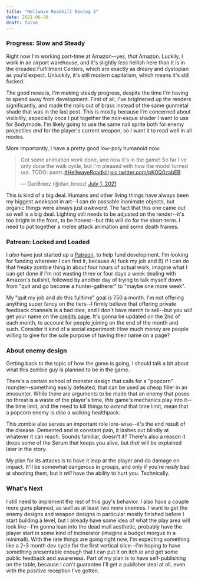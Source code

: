 ```yaml
---
title: "Hellwave Roadkill Devlog 2"
date: 2021-06-30
draft: false
---
```

### Progress: Slow and Steady
Right now I'm working part-time at Amazon--yes, *that* Amazon. Luckily, I work in an airport warehouse, and it's slightly *less* hellish here than it is in the dreaded Fulfillment Centers, which are exactly as dreary and dystopian as you'd expect. Unluckily, it's still modern capitalism, which means it's still fucked.

The good news is, I'm making steady progress, despite the time I'm having to spend away from development. First of all, I've brightened up the renders significantly, and made the nails out of brass instead of the same gunmetal shade that was in the last post. This is mostly because I'm concerned about visibility, especially once I put together the noir-esque shader I want to use for Bodymode. I'm likely going to use the same nail sprite both for enemy projectiles *and* for the player's current weapon, so I want it to read well in all modes.

More importantly, I have a pretty good low-poly humanoid now:

<blockquote class="twitter-tweet" data-theme="dark"><p lang="en" dir="ltr">Got some animation work done, and now it&#39;s in the game! So far I&#39;ve only done the walk cycle, but I&#39;m pleased with how the model turned out. TODO: pants.<a href="https://twitter.com/hashtag/HellwaveRoadkill?src=hash&amp;ref_src=twsrc%5Etfw">#HellwaveRoadkill</a> <a href="https://t.co/pK0Q0zabEB">pic.twitter.com/pK0Q0zabEB</a></p>&mdash; DanBreez (@dan_breez) <a href="https://twitter.com/dan_breez/status/1410436010069090304?ref_src=twsrc%5Etfw">July 1, 2021</a></blockquote> <script async src="https://platform.twitter.com/widgets.js" charset="utf-8"></script> 

This is kind of a big deal. Humans and other living things have always been my biggest weakspot in art--I can do passable inanimate objects, but organic things were always just *awkward*. The fact that this one came out so well is a big deal. Lighting still needs to be adjusted on the render--it's too bright in the front, to be honest--but this will do for the short-term. I need to put together a melee attack animation and some death frames.

### Patreon: Locked and Loaded
I *also* have just started up a [Patreon](https://www.patreon.com/perfectlyspherical?fan_landing=true), to help fund development. I'm looking for funding wherever I can find it, because A) fuck my job and B) if I can do that freaky zombie thing in about four hours of actual work, imagine what I can get done if I'm not wasting three or four days a week dealing with Amazon's bullshit, followed by another day of trying to talk myself down from "quit and go become a hunter-gatherer" to "maybe one more week".

My "quit my job and do this fulltime" goal is 750 a month. I'm not offering anything super fancy on the tiers--I firmly believe that offering private feedback channels is a bad idea, and I don't have merch to sell--but you *will* get your name on the [credits page](https://perfectly-spherical.com/page/credits/). It's gonna be updated on the 2nd of each month, to account for people joining on the end of the month and such. Consider it kind of a social experiment: How much money are people willing to give for the sole purpose of having their name on a page?

### About enemy design
Getting back to the topic of how the game is going, I should talk a bit about what this zombie guy is planned to be in the game.

There's a certain school of monster design that calls for a "popcorn" monster--something easily defeated, that can be used as cheap filler in an encounter. While there are arguments to be made that an enemy that poses no threat is a waste of the player's time, *this* game's mechanics play into it--the time limit, and the need to kill things to *extend* that time limit, mean that a popcorn enemy is *also* a walking healthpack.

This zombie also serves an important role lore-wise--it's the end result of the disease. Demented and in constant pain, it lashes out blindly at whatever it can reach. Sounds familiar, doesn't it? There's also a reason it drops some of the Serum that keeps you alive, but *that* will be explained later in the story.

My plan for its attacks is to have it leap at the player and do damage on impact. It'll be somewhat dangerous in groups, and only if you're *really* bad at shooting them, but it *will* have the ability to hurt you. Technically.

### What's Next
I still need to implement the rest of this guy's behavior. I also have a couple more guns planned, as well as at least two more enemies. I want to get the enemy designs and weapon designs in particular mostly finished before I start building a level, but I already have some idea of what the play area will look like--I'm gonna lean into the dead mall aesthetic, probably have the player start in some kind of incinerator (imagine a budget morgue in a minimall). With the rate things are going right now, I'm expecting something like a 2-3 month dev cycle for the first vertical slice--I'm hoping to have something presentable enough that I can put it on itch.io and get some public feedback and awareness. Part of my plan is to have self-publishing on the table, because I can't guarantee I'll get a publisher deal at all, even with the positive reception I've gotten.